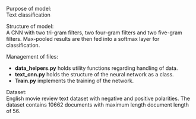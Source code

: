 Purpose of model:  
Text classification

Structure of model:  
A CNN with two tri-gram filters, two four-gram filters and two five-gram filters. Max-pooled results are then fed into a softmax layer for classification.

Management of files:
* **data_helpers.py** holds utility functions regarding handling of data.
* **text_cnn.py** holds the structure of the neural network as a class.
* **Train.py** implements the training of the network.

Dataset:  
English movie review text dataset with negative and positive polarities. The dataset contains 10662 documents with maximum length document length of 56.
